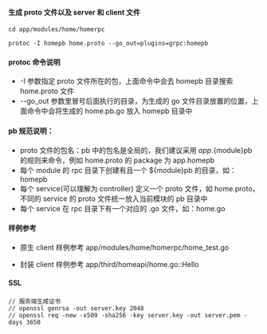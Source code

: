 
#### 生成 proto 文件以及 server 和 client 文件
```
cd app/modules/home/homerpc

protoc -I homepb home.proto --go_out=plugins=grpc:homepb
```
#### protoc 命令说明
* -I 参数指定 proto 文件所在的包，上面命令中会去 homepb 目录搜索 home.proto 文件
* --go_out 参数里冒号后面执行的目录，为生成的 go 文件目录放置的位置，上面命令中会将生成的 home.pb.go 放入 homepb 目录中

#### pb 规范说明：

* proto 文件的包名：pb 中的包名是全局的，我们建议采用 ${app}.${module}pb 的规则来命令，例如 home.proto 的 package 为 app.homepb
* 每个 module 的 rpc 目录下创建有且一个 ${module}pb 的目录，如：homepb
* 每个 service(可以理解为 controller) 定义一个 proto 文件，如 home.proto，不同的 service 的 proto 文件统一放入当前模块的 pb 目录中
* 每个 service 在 rpc 目录下有一个对应的 .go 文件，如：home.go


#### 样例参考

* 原生 client 样例参考 app/modules/home/homerpc/home_test.go

* 封装 client 样例参考 app/third/homeapi/home.go::Hello

#### SSL

```
// 服务端生成证书
// openssl genrsa -out server.key 2048
// openssl req -new -x509 -sha256 -key server.key -out server.pem -days 3650

```
